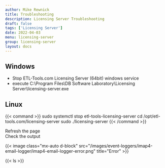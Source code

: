 ```yaml
---
author: Mike Rewnick
title: Troubleshooting
description: Licensing Server Troubleshooting
draft: false
tags: ['Licensing Server']
date: 2022-04-03
menu: licensing-server
group: licensing-server
layout: docs
---
```


## Windows

- Stop ETL-Tools.com Licensing Server (64bit) windows service
- execute C:\Program Files\DB Software Laboratory\Licensing Server\licensing-server.exe

## Linux

{{< command >}}
sudo systemctl stop etl-tools-licensing-server
cd /opt/etl-tools.com/licensing-server
sudo ./licensing-server
{{< /command >}}

Refresh the page\
Check the output

{{< image class="mx-auto d-block"  src="/images/event-loggers/imap4-email-logger/imap4-email-logger-error.png" title="Error" >}}

{{< ls >}}
